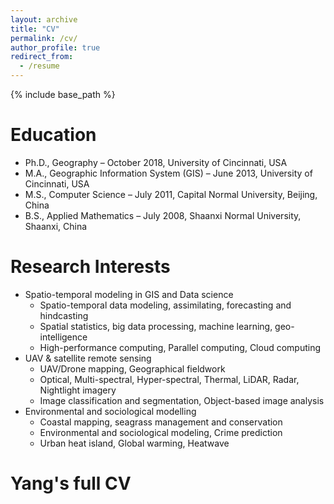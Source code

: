 ```yaml
---
layout: archive
title: "CV"
permalink: /cv/
author_profile: true
redirect_from:
  - /resume
---
```


{% include base_path %}

Education
======
* Ph.D., Geography – October 2018, University of Cincinnati, USA
* M.A., Geographic Information System (GIS) – June 2013, University of Cincinnati, USA
* M.S., Computer Science – July 2011, Capital Normal University, Beijing, China
* B.S., Applied Mathematics – July 2008, Shaanxi Normal University, Shaanxi, China

Research Interests
======
* Spatio-temporal modeling in GIS and Data science
	* Spatio-temporal data modeling, assimilating, forecasting and hindcasting
	* Spatial statistics, big data processing, machine learning, geo-intelligence
	* High-performance computing, Parallel computing, Cloud computing
* UAV & satellite remote sensing
	* UAV/Drone mapping, Geographical fieldwork
	* Optical, Multi-spectral, Hyper-spectral, Thermal, LiDAR, Radar, Nightlight imagery
	* Image classification and segmentation, Object-based image analysis
* Environmental and sociological modelling
	* Coastal mapping, seagrass management and conservation
	* Environmental and sociological modeling, Crime prediction
	* Urban heat island, Global warming, Heatwave


# Yang's full CV
<object data="/files/CV_BoYang_2020.pdf" width="800" height="1000" type='application/pdf'/>

